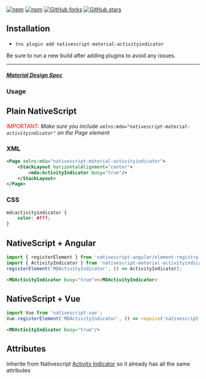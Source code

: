 [![npm](https://img.shields.io/npm/v/nativescript-material-activityindicator.svg)](https://www.npmjs.com/package/nativescript-material-activityindicator)
[![npm](https://img.shields.io/npm/dt/nativescript-material-activityindicator.svg?label=npm%20downloads)](https://www.npmjs.com/package/nativescript-material-activityindicator)
[![GitHub forks](https://img.shields.io/github/forks/bradmartin/nativescript-material-activityindicator.svg)](https://github.com/bradmartin/nativescript-material-activityindicator/network)
[![GitHub stars](https://img.shields.io/github/stars/bradmartin/nativescript-material-activityindicator.svg)](https://github.com/bradmartin/nativescript-material-activityindicator/stargazers)

## Installation

* `tns plugin add nativescript-material-activityindicator`

Be sure to run a new build after adding plugins to avoid any issues.

---

##### [Material Design Spec](https://material.io/design/components/progress-indicators.html#circular-progress-indicators)

### Usage


## Plain NativeScript

<span style="color:red">IMPORTANT: </span>_Make sure you include `xmlns:mda="nativescript-material-activityindicator"` on the Page element_

### XML

```XML
<Page xmlns:mda="nativescript-material-activityindicator">
    <StackLayout horizontalAlignment="center">
        <mda:ActivityIndicator busy="true"/>
    </StackLayout>
</Page>
```

### CSS

```CSS
mdcactivityindicator {
    color: #fff;
}
```

## NativeScript + Angular

```typescript
import { registerElement } from 'nativescript-angular/element-registry';
import { ActivityIndicator } from 'nativescript-material-activityindicator';
registerElement('MDActivityIndicator', () => ActivityIndicator);
```

```html
<MDActivityIndicator busy="true"></MDActivityIndicator>
```

## NativeScript + Vue

```javascript
import Vue from 'nativescript-vue';
Vue.registerElement('MDActivityIndicator', () => require('nativescript-material-activityindicator').ActivityIndicator);
```

```html
<MDActivityIndicator busy="true"/>
```

## Attributes

Inherite from Nativescript [Activity Indicator](https://docs.nativescript.org/ui/ns-ui-widgets/activity-indicator) so it already has all the same attributes
